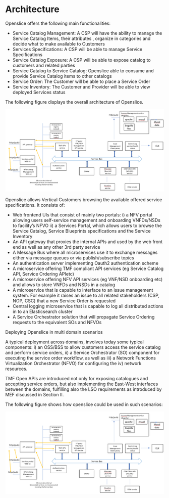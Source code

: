 # Architecture


Openslice offers the following main functionalities:

* Service Catalog Management: A CSP will have the ability to manage the Service Catalog Items, their attributes , organize in categories and decide what to make available to Customers
* Services Specifications: A CSP will be able to manage Service Specifications
* Service Catalog Exposure: A CSP will be able to expose catalog to customers and related parties
* Service Catalog to Service Catalog: Openslice able to consume and provide Service Catalog items to other catalogs
* Service Order: The Customer will be able to place a Service Order
* Service Inventory: The Customer and Provider will be able to view deployed Services status


The following figure displays the overall architecture of Openslice.

[![Openslice  architecture](../images/architecture.png)](../images/architecture.png)


Openslice allows Vertical Customers browsing the available offered service specifications. It consists of:

* Web frontend UIs that consist of mainly two portals: i) a NFV portal allowing users self-service management and onboarding VNFDs/NSDs to facility’s NFVO ii) a Services Portal, which allows users to browse the Service Catalog, Service Blueprints specifications and the Service Inventory
* An API gateway that proxies the internal APIs and used by the web front end as well as any other 3rd party service
* A Message Bus where all microservices use it to exchange messages either via message queues or via publish/subscribe topics
* An authentication server implementing Oauth2 authentication scheme
* A microservice offering TMF compliant API services (eg Service Catalog API, Service Ordering APIetc)
* A microservice offering NFV API services (eg VNF/NSD onboarding etc) and allows to store VNFDs and NSDs in a catalog
* A microservice that is capable to interface to an issue management system. For example it raises an issue to all related stakeholders (CSP, NOP, CSC) that a new Service Order is requested
* Central logging microservice that is capable to log all distributed actions in to an Elasticsearch cluster
* A Service Orchestrator solution that will propagate Service Ordering requests to the equivalent SOs and NFVOs 


Deploying Openslice in multi domain scenarios

A typical deployment across domains, involves today some typical components: i) an OSS/BSS to allow customers access the service catalog and perform service orders, ii) a Service Orchestrator (SO) component for executing the service order workflow, as well as iii) a Network Functions Virtualization Orchestrator (NFVO) for configuring the iv) network resources.

TMF Open APIs are introduced not only for exposing catalogues and accepting service orders, but also implementing the East-West interfaces between the domains, fulfilling also the LSO requirements as introduced by MEF discussed in Section II.

The following figure shows how openslice could be used in such scenarios:

[![Openslice  multi-domain-architecture](../images/architecture.png)](../images/multi-domain-architecture.png)
